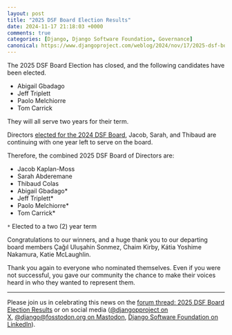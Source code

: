 ```yaml
---
layout: post
title: "2025 DSF Board Election Results"
date: 2024-11-17 21:18:03 +0000
comments: true
categories: [Django, Django Software Foundation, Governance]
canonical: https://www.djangoproject.com/weblog/2024/nov/17/2025-dsf-board-election-results/
---
```


The 2025 DSF Board Election has closed, and the following candidates have been elected.

<!-- more -->

- Abigail Gbadago
- Jeff Triplett
- Paolo Melchiorre
- Tom Carrick

They will all serve two years for their term.

Directors [elected for the 2024 DSF Board](https://www.djangoproject.com/weblog/2023/nov/29/2024-dsf-board-election-results/), Jacob, Sarah, and Thibaud are continuing with one year left to serve on the board.

Therefore, the combined 2025 DSF Board of Directors are:

- Jacob Kaplan-Moss
- Sarah Abderemane
- Thibaud Colas
- Abigail Gbadago\*
- Jeff Triplett\*
- Paolo Melchiorre\*
- Tom Carrick\*

`*` Elected to a two (2) year term

Congratulations to our winners, and a huge thank you to our departing board members Çağıl Uluşahin Sonmez, Chaim Kirby, Kátia Yoshime Nakamura, Katie McLaughlin.

Thank you again to everyone who nominated themselves. Even if you were not successful, you gave our community the chance to make their voices heard in who they wanted to represent them.

---

Please join us in celebrating this news on the [forum thread: 2025 DSF Board Election Results](https://forum.djangoproject.com/t/2025-dsf-board-election-results/36511) or on social media ([@djangopproject on X](https://x.com/djangoproject/status/1858299023347565039), [@django@fosstodon.org on Mastodon](https://fosstodon.org/@django/113501011255302627), [Django Software Foundation on LinkedIn](https://www.linkedin.com/feed/update/urn:li:activity:7264064732863553536)).
